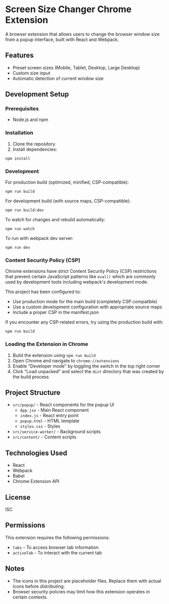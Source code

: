 # Screen Size Changer Chrome Extension

A browser extension that allows users to change the browser window size from a popup interface, built with React and Webpack.

## Features

- Preset screen sizes (Mobile, Tablet, Desktop, Large Desktop)
- Custom size input
- Automatic detection of current window size

## Development Setup

### Prerequisites

- Node.js and npm

### Installation

1. Clone the repository
2. Install dependencies:
```
npm install
```

### Development

For production build (optimized, minified, CSP-compatible):
```
npm run build
```

For development build (with source maps, CSP-compatible):
```
npm run build:dev
```

To watch for changes and rebuild automatically:
```
npm run watch
```

To run with webpack dev server:
```
npm run dev
```

### Content Security Policy (CSP)

Chrome extensions have strict Content Security Policy (CSP) restrictions that prevent certain JavaScript patterns like `eval()` which are commonly used by development tools including webpack's development mode.

This project has been configured to:
- Use production mode for the main build (completely CSP compatible)
- Use a custom development configuration with appropriate source maps
- Include a proper CSP in the manifest.json

If you encounter any CSP-related errors, try using the production build with:
```
npm run build
```

### Loading the Extension in Chrome

1. Build the extension using `npm run build`
2. Open Chrome and navigate to `chrome://extensions`
3. Enable "Developer mode" by toggling the switch in the top right corner
4. Click "Load unpacked" and select the `dist` directory that was created by the build process

## Project Structure

- `src/popup/` - React components for the popup UI
  - `App.jsx` - Main React component
  - `index.js` - React entry point
  - `popup.html` - HTML template
  - `styles.css` - Styles
- `src/service-worker/` - Background scripts
- `src/content/` - Content scripts

## Technologies Used

- React
- Webpack
- Babel
- Chrome Extension API

## License

ISC

## Permissions

This extension requires the following permissions:
- `tabs` - To access browser tab information
- `activeTab` - To interact with the current tab

## Notes

- The icons in this project are placeholder files. Replace them with actual icons before distributing.
- Browser security policies may limit how this extension operates in certain contexts. 
